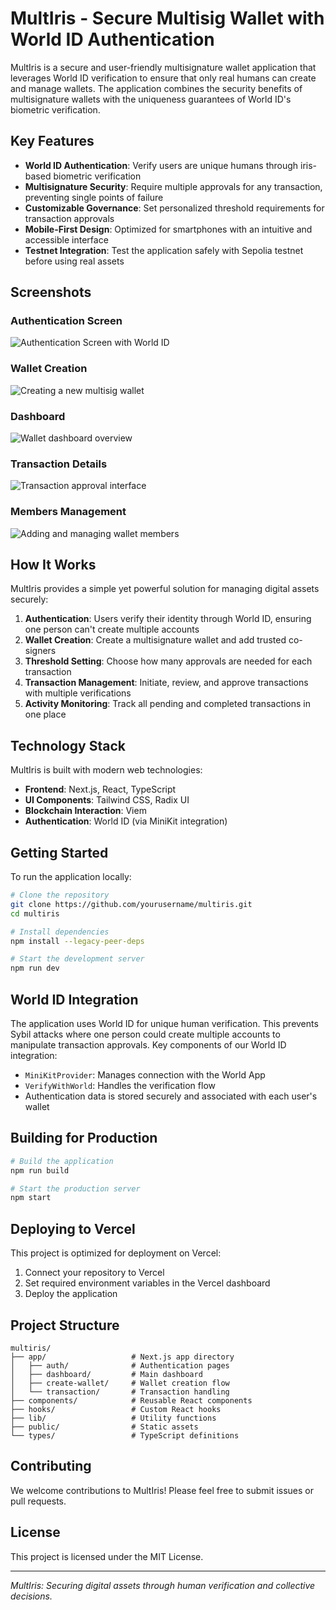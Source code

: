 # MultIris - Secure Multisig Wallet with World ID Authentication

MultIris is a secure and user-friendly multisignature wallet application that leverages World ID verification to ensure that only real humans can create and manage wallets. The application combines the security benefits of multisignature wallets with the uniqueness guarantees of World ID's biometric verification.

## Key Features

- **World ID Authentication**: Verify users are unique humans through iris-based biometric verification
- **Multisignature Security**: Require multiple approvals for any transaction, preventing single points of failure
- **Customizable Governance**: Set personalized threshold requirements for transaction approvals
- **Mobile-First Design**: Optimized for smartphones with an intuitive and accessible interface
- **Testnet Integration**: Test the application safely with Sepolia testnet before using real assets

## Screenshots

### Authentication Screen
![Authentication Screen with World ID](screenshot-placeholder-1.png)

### Wallet Creation
![Creating a new multisig wallet](screenshot-placeholder-2.png)

### Dashboard
![Wallet dashboard overview](screenshot-placeholder-3.png)

### Transaction Details
![Transaction approval interface](screenshot-placeholder-4.png)

### Members Management
![Adding and managing wallet members](screenshot-placeholder-5.png)

## How It Works

MultIris provides a simple yet powerful solution for managing digital assets securely:

1. **Authentication**: Users verify their identity through World ID, ensuring one person can't create multiple accounts
2. **Wallet Creation**: Create a multisignature wallet and add trusted co-signers
3. **Threshold Setting**: Choose how many approvals are needed for each transaction
4. **Transaction Management**: Initiate, review, and approve transactions with multiple verifications
5. **Activity Monitoring**: Track all pending and completed transactions in one place

## Technology Stack

MultIris is built with modern web technologies:

- **Frontend**: Next.js, React, TypeScript
- **UI Components**: Tailwind CSS, Radix UI
- **Blockchain Interaction**: Viem
- **Authentication**: World ID (via MiniKit integration)

## Getting Started

To run the application locally:

```bash
# Clone the repository
git clone https://github.com/yourusername/multiris.git
cd multiris

# Install dependencies
npm install --legacy-peer-deps

# Start the development server
npm run dev
```

## World ID Integration

The application uses World ID for unique human verification. This prevents Sybil attacks where one person could create multiple accounts to manipulate transaction approvals. Key components of our World ID integration:

- `MiniKitProvider`: Manages connection with the World App
- `VerifyWithWorld`: Handles the verification flow
- Authentication data is stored securely and associated with each user's wallet

## Building for Production

```bash
# Build the application
npm run build

# Start the production server
npm start
```

## Deploying to Vercel

This project is optimized for deployment on Vercel:

1. Connect your repository to Vercel
2. Set required environment variables in the Vercel dashboard
3. Deploy the application

## Project Structure

```
multiris/
├── app/                   # Next.js app directory
│   ├── auth/              # Authentication pages
│   ├── dashboard/         # Main dashboard
│   ├── create-wallet/     # Wallet creation flow
│   └── transaction/       # Transaction handling
├── components/            # Reusable React components
├── hooks/                 # Custom React hooks
├── lib/                   # Utility functions
├── public/                # Static assets
└── types/                 # TypeScript definitions
```

## Contributing

We welcome contributions to MultIris! Please feel free to submit issues or pull requests.

## License

This project is licensed under the MIT License.

---

*MultIris: Securing digital assets through human verification and collective decisions.* 
